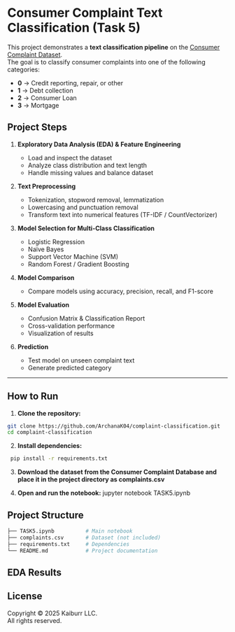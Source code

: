# Consumer Complaint Text Classification (Task 5)

This project demonstrates a **text classification pipeline** on the [Consumer Complaint Dataset](https://catalog.data.gov/dataset/consumer-complaint-database).  
The goal is to classify consumer complaints into one of the following categories:

- **0** → Credit reporting, repair, or other  
- **1** → Debt collection  
- **2** → Consumer Loan  
- **3** → Mortgage  

## Project Steps
1. **Exploratory Data Analysis (EDA) & Feature Engineering**  
   - Load and inspect the dataset  
   - Analyze class distribution and text length  
   - Handle missing values and balance dataset  

2. **Text Preprocessing**  
   - Tokenization, stopword removal, lemmatization  
   - Lowercasing and punctuation removal  
   - Transform text into numerical features (TF-IDF / CountVectorizer)  

3. **Model Selection for Multi-Class Classification**  
   - Logistic Regression  
   - Naïve Bayes  
   - Support Vector Machine (SVM)  
   - Random Forest / Gradient Boosting  

4. **Model Comparison**  
   - Compare models using accuracy, precision, recall, and F1-score  

5. **Model Evaluation**  
   - Confusion Matrix & Classification Report  
   - Cross-validation performance  
   - Visualization of results  

6. **Prediction**  
   - Test model on unseen complaint text  
   - Generate predicted category  

---

## How to Run

1. **Clone the repository:**

```bash
git clone https://github.com/ArchanaK04/complaint-classification.git
cd complaint-classification

```
 2. **Install dependencies:**

 ```bash
  pip install -r requirements.txt
 ```

 3. **Download the dataset from the Consumer Complaint Database
 and place it in the project directory as complaints.csv**


 5. **Open and run the notebook:**
 jupyter notebook TASK5.ipynb


 ## Project Structure
 
 ```bash
 ├── TASK5.ipynb          # Main notebook
 ├── complaints.csv       # Dataset (not included)
 ├── requirements.txt     # Dependencies
 └── README.md            # Project documentation
 ```
## EDA Results


## License

Copyright © 2025 Kaiburr LLC.  
All rights reserved.
